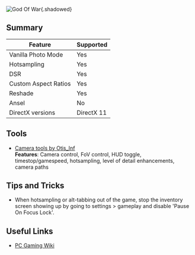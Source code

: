 ![God Of War](Images\gow_header.png "Shot by Otis_Inf"){.shadowed}

## Summary

Feature | Supported
--|--
Vanilla Photo Mode | Yes
Hotsampling | Yes
DSR | Yes
Custom Aspect Ratios | Yes
Reshade | Yes 
Ansel | No
DirectX versions | DirectX 11
 
## Tools

* [Camera tools by Otis_Inf](https://patreon.com/Otis_Inf)  
**Features**: Camera control, FoV control, HUD toggle, timestop/gamespeed, hotsampling, level of detail enhancements, camera paths



## Tips and Tricks

* When hotsampling or alt-tabbing out of the game, stop the inventory screen showing up by going to settings > gameplay and disable 'Pause On Focus Lock'.

## Useful Links

* [PC Gaming Wiki](https://pcgamingwiki.com/wiki/Game_Title)

